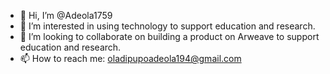 - 👋 Hi, I’m @Adeola1759
- 👀 I’m interested in using technology to support education and research.
- 💞️ I’m looking to collaborate on building a product on Arweave to support education and research.
- 📫 How to reach me: oladipupoadeola194@gmail.com

